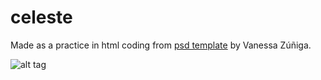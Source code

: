 celeste
=======

Made as a practice in html coding from <a href="http://www.free-psd.co/free-psd-website-templates/1042-celeste">psd template</a> by Vanessa Zúñiga. 



![alt tag](https://raw.github.com/RDKNVK/celeste/gh-pages/Celeste_single.jpg)
